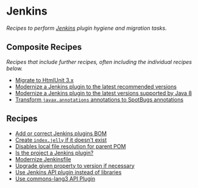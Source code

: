 # Jenkins

_Recipes to perform [Jenkins](https://www.jenkins.io/) plugin hygiene and migration tasks._

## Composite Recipes

_Recipes that include further recipes, often including the individual recipes below._

* [Migrate to HtmlUnit 3.x](./upgradehtmlunit_3_3_0.md)
* [Modernize a Jenkins plugin to the latest recommended versions](./modernizeplugin.md)
* [Modernize a Jenkins plugin to the latest versions supported by Java 8](./modernizepluginforjava8.md)
* [Transform `javax.annotations` annotations to SpotBugs annotations](./javaxannotationstospotbugs.md)

## Recipes

* [Add or correct Jenkins plugins BOM](./addpluginsbom.md)
* [Create `index.jelly` if it doesn't exist](./createindexjelly.md)
* [Disables local file resolution for parent POM](./disablelocalresolutionforparentpom.md)
* [Is the project a Jenkins plugin?](./isjenkinsplugin.md)
* [Modernize Jenkinsfile](./modernizejenkinsfile.md)
* [Upgrade given property to version if necessary](./upgradeversionproperty.md)
* [Use Jenkins API plugin instead of libraries](./replacelibrarieswithapiplugin.md)
* [Use commons-lang3 API Plugin](./commonslang3toapiplugin.md)


